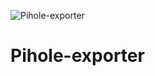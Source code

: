 ![Pihole-exporter](https://github.com/raspbernetes/multi-arch-images/workflows/pihole-exporter/badge.svg)

# Pihole-exporter
